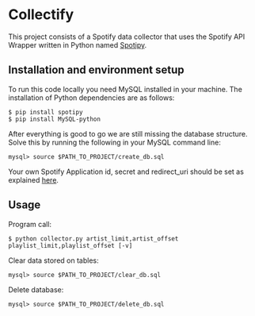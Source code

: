 # Collectify
This project consists of a Spotify data collector that uses the Spotify API Wrapper written in Python named [Spotipy](https://github.com/plamere/spotipy).

## Installation and environment setup
To run this code locally you need MySQL installed in your machine. The installation of Python dependencies are as follows:
```
$ pip install spotipy
$ pip install MySQL-python
```

After everything is good to go we are still missing the database structure. Solve this by running the following in your MySQL command line:
```
mysql> source $PATH_TO_PROJECT/create_db.sql
```

Your own Spotify Application id, secret and redirect_uri should be set as explained [here](http://spotipy.readthedocs.io/en/latest/#authorized-requests).

## Usage
Program call:
```
$ python collector.py artist_limit,artist_offset playlist_limit,playlist_offset [-v]
```

Clear data stored on tables:
```
mysql> source $PATH_TO_PROJECT/clear_db.sql
```

Delete database:
```
mysql> source $PATH_TO_PROJECT/delete_db.sql
```